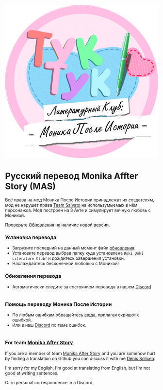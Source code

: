 
![alt text](https://raw.githubusercontent.com/DenisSolicen/MAS-Russifier/master/github_images/rus_logo_mas.png)
# Русский перевод Monika Affter Story (MAS)


Всё права на мод Моника После Истории принадлежат их создателям, мод не нарушет права [Team Salvato](http://teamsalvato.com) на использумыемых в нём персонажов. Мод построен на 3 Акте и симулирует вечную любовь с Моникой.

Проверьте [Обновления](https://github.com/DenisSolicen/MAS-Russifier/releases) на наличие новой версии.

### Установка перевода
* Загрузите последний на данный момент файл [обновления](https://github.com/DenisSolicen/MAS-Russifier/releases).
* Установите перевод выбрав папку куда установлена `Doki Doki Literature Club!` и дождитесь завершения установки.
* Наслаждайтесь бесконечной любовью с Моникой!
### Обновления перевода
* Автоматически следите за состоянием перевода в нашем [Discord](https://discord.gg/2tdjdet)
#
### Помощь переводу Моника После Истории
* По любым ошибкам обращайтесь [сюда](https://twitter.com/DenisSolicen), прилагая скришот с ошибкой.
* Или в наш [Discord](https://discord.gg/x2YHXwB) по теме ошибок.
#
### For team [Monika After Story](https://github.com/Monika-After-Story)
If you are a member of team [Monika After Story](https://github.com/Monika-After-Story) and you are somehow hurt by finding a translation on Github you can discuss it with me [Denis Solicen](https://twitter.com/DenisSolicen).

I'm sorry for my English, I'm good at translating from English, but I'm not good at writing sentences.

Or in personal correspondence in a Discord.
